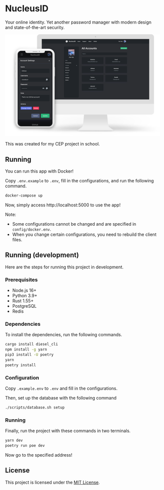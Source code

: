 # NucleusID

Your online identity. Yet another password manager with modern design and state-of-the-art security.

![](client/assets/images/mockup.png)

This was created for my CEP project in school.

## Running

You can run this app with Docker!

Copy `.env.example` to `.env`, fill in the configurations, and run the following command.

```sh
docker-compose up
```

Now, simply access http://localhost:5000 to use the app!

Note:
- Some configurations cannot be changed and are specified in `config/docker.env`.
- When you change certain configurations, you need to rebuild the client files.

## Running (development)

Here are the steps for running this project in development.

### Prerequisites

- Node.js 16+
- Python 3.9+
- Rust 1.55+
- PostgreSQL
- Redis

### Dependencies

To install the dependencies, run the following commands.

```sh
cargo install diesel_cli
npm install -g yarn
pip3 install -U poetry
yarn
poetry install
```

### Configuration

Copy `.example.env` to `.env` and fill in the configurations.

Then, set up the database with the following command
```sh
./scripts/database.sh setup
```

### Running

Finally, run the project with these commands in two terminals.

```sh
yarn dev
poetry run poe dev
```

Now go to the specified address!

## License

This project is licensed under the [MIT License](LICENSE).
